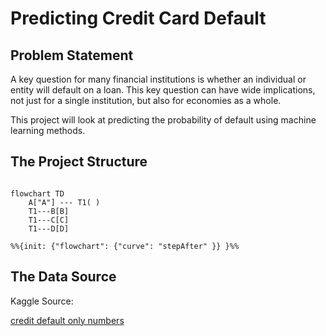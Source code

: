 # Predicting Credit Card Default

## Problem Statement

A key question for many financial institutions is whether an individual or entity will default on a loan. This key question can have wide implications, not just for a single institution, but also for economies as a whole.

This project will look at predicting the probability of default using machine learning methods. 

## The Project Structure

```mermaid

flowchart TD
    A["A"] --- T1( )
    T1---B[B] 
    T1---C[C]
    T1---D[D]

%%{init: {"flowchart": {"curve": "stepAfter" }} }%%
```

## The Data Source


Kaggle Source:

[credit default only numbers](https://www.kaggle.com/datasets/hugoferquiroz/credit-default-only-numbers)

